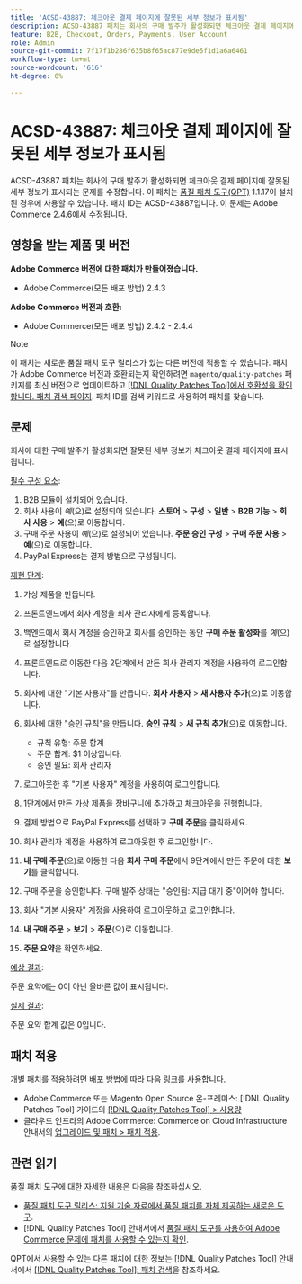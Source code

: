 ```yaml
---
title: 'ACSD-43887: 체크아웃 결제 페이지에 잘못된 세부 정보가 표시됨'
description: ACSD-43887 패치는 회사의 구매 발주가 활성화되면 체크아웃 결제 페이지에 잘못된 세부 정보가 표시되는 문제를 수정합니다. 이 패치는 [Quality Patches Tool (QPT)](https://experienceleague.adobe.com/en/docs/commerce-knowledge-base/kb/announcements/commerce-announcements/magento-quality-patches-released-new-tool-to-self-serve-quality-patches) 1.1.17이 설치된 경우 사용할 수 있습니다. 패치 ID는 ACSD-43887입니다. 이 문제는 Adobe Commerce 2.4.6에서 수정됩니다.
feature: B2B, Checkout, Orders, Payments, User Account
role: Admin
source-git-commit: 7f17f1b286f635b8f65ac877e9de5f1d1a6a6461
workflow-type: tm+mt
source-wordcount: '616'
ht-degree: 0%

---
```


# ACSD-43887: 체크아웃 결제 페이지에 잘못된 세부 정보가 표시됨

ACSD-43887 패치는 회사의 구매 발주가 활성화되면 체크아웃 결제 페이지에 잘못된 세부 정보가 표시되는 문제를 수정합니다. 이 패치는 [품질 패치 도구(QPT)](https://experienceleague.adobe.com/en/docs/commerce-knowledge-base/kb/announcements/commerce-announcements/magento-quality-patches-released-new-tool-to-self-serve-quality-patches) 1.1.17이 설치된 경우에 사용할 수 있습니다. 패치 ID는 ACSD-43887입니다. 이 문제는 Adobe Commerce 2.4.6에서 수정됩니다.

## 영향을 받는 제품 및 버전

**Adobe Commerce 버전에 대한 패치가 만들어졌습니다.**

* Adobe Commerce(모든 배포 방법) 2.4.3

**Adobe Commerce 버전과 호환:**

* Adobe Commerce(모든 배포 방법) 2.4.2 - 2.4.4

>[!NOTE]
>
>이 패치는 새로운 품질 패치 도구 릴리스가 있는 다른 버전에 적용할 수 있습니다. 패치가 Adobe Commerce 버전과 호환되는지 확인하려면 `magento/quality-patches` 패키지를 최신 버전으로 업데이트하고 [[!DNL Quality Patches Tool]에서 호환성을 확인합니다. 패치 검색 페이지](https://experienceleague.adobe.com/en/docs/commerce-knowledge-base/kb/announcements/commerce-announcements/magento-quality-patches-released-new-tool-to-self-serve-quality-patches). 패치 ID를 검색 키워드로 사용하여 패치를 찾습니다.

## 문제

회사에 대한 구매 발주가 활성화되면 잘못된 세부 정보가 체크아웃 결제 페이지에 표시됩니다.

<u>필수 구성 요소</u>:

1. B2B 모듈이 설치되어 있습니다.
1. 회사 사용이 _예_(으)로 설정되어 있습니다. **스토어** > **구성** > **일반** > **B2B 기능** > **회사 사용** > **예**(으)로 이동합니다.
1. 구매 주문 사용이 _예_(으)로 설정되어 있습니다. **주문 승인 구성** > **구매 주문 사용** > **예**(으)로 이동합니다.
1. PayPal Express는 결제 방법으로 구성됩니다.

<u>재현 단계</u>:

1. 가상 제품을 만듭니다.
1. 프론트엔드에서 회사 계정을 회사 관리자에게 등록합니다.
1. 백엔드에서 회사 계정을 승인하고 회사를 승인하는 동안 **구매 주문 활성화**&#x200B;를 _예_(으)로 설정합니다.
1. 프론트엔드로 이동한 다음 2단계에서 만든 회사 관리자 계정을 사용하여 로그인합니다.
1. 회사에 대한 &quot;기본 사용자&quot;를 만듭니다. **회사 사용자** > **새 사용자 추가**(으)로 이동합니다.
1. 회사에 대한 &quot;승인 규칙&quot;을 만듭니다. **승인 규칙** > **새 규칙 추가**(으)로 이동합니다.

   * 규칙 유형: 주문 합계
   * 주문 합계: $1 이상입니다.
   * 승인 필요: 회사 관리자

1. 로그아웃한 후 &quot;기본 사용자&quot; 계정을 사용하여 로그인합니다.
1. 1단계에서 만든 가상 제품을 장바구니에 추가하고 체크아웃을 진행합니다.
1. 결제 방법으로 PayPal Express를 선택하고 **구매 주문**&#x200B;을 클릭하세요.
1. 회사 관리자 계정을 사용하여 로그아웃한 후 로그인합니다.
1. **내 구매 주문**(으)로 이동한 다음 **회사 구매 주문**&#x200B;에서 9단계에서 만든 주문에 대한 **보기**&#x200B;를 클릭합니다.
1. 구매 주문을 승인합니다. 구매 발주 상태는 &quot;승인됨: 지급 대기 중&quot;이어야 합니다.
1. 회사 &quot;기본 사용자&quot; 계정을 사용하여 로그아웃하고 로그인합니다.
1. **내 구매 주문** > **보기** > **주문**(으)로 이동합니다.
1. **주문 요약**&#x200B;을 확인하세요.

<u>예상 결과</u>:

주문 요약에는 0이 아닌 올바른 값이 표시됩니다.

<u>실제 결과</u>:

주문 요약 합계 값은 0입니다.

## 패치 적용

개별 패치를 적용하려면 배포 방법에 따라 다음 링크를 사용합니다.

* Adobe Commerce 또는 Magento Open Source 온-프레미스: [!DNL Quality Patches Tool] 가이드의 [[!DNL Quality Patches Tool] > 사용량](/help/tools/quality-patches-tool/usage.md)
* 클라우드 인프라의 Adobe Commerce: Commerce on Cloud Infrastructure 안내서의 [업그레이드 및 패치 > 패치 적용](https://experienceleague.adobe.com/docs/commerce-cloud-service/user-guide/develop/upgrade/apply-patches.html).

## 관련 읽기

품질 패치 도구에 대한 자세한 내용은 다음을 참조하십시오.

* [품질 패치 도구 릴리스: 지원 기술 자료에서 품질 패치를 자체 제공하는 새로운 도구](https://experienceleague.adobe.com/en/docs/commerce-knowledge-base/kb/announcements/commerce-announcements/magento-quality-patches-released-new-tool-to-self-serve-quality-patches).
* [!DNL Quality Patches Tool] 안내서에서 [품질 패치 도구를 사용하여 Adobe Commerce 문제에 패치를 사용할 수 있는지 확인](/help/tools/quality-patches-tool/patches-available-in-qpt/check-patch-for-magento-issue-with-magento-quality-patches.md).

QPT에서 사용할 수 있는 다른 패치에 대한 정보는 [!DNL Quality Patches Tool] 안내서에서 [[!DNL Quality Patches Tool]: 패치 검색](https://experienceleague.adobe.com/tools/commerce-quality-patches/index.html)을 참조하세요.
